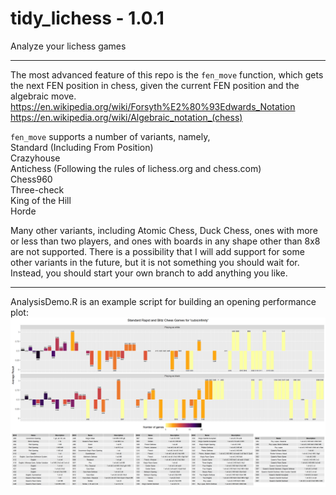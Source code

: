 # tidy_lichess - 1.0.1
Analyze your lichess games

---

The most advanced feature of this repo is the `fen_move` function, which gets the 
next FEN position in chess, given the current FEN position and the algebraic 
move.  
https://en.wikipedia.org/wiki/Forsyth%E2%80%93Edwards_Notation  
https://en.wikipedia.org/wiki/Algebraic_notation_(chess)

`fen_move` supports a number of variants, namely,  
Standard (Including From Position)  
Crazyhouse  
Antichess (Following the rules of lichess.org and chess.com)  
Chess960  
Three-check  
King of the Hill  
Horde

Many other variants, including Atomic Chess, Duck Chess, ones with more or less 
than two players, and ones with boards in any shape other than 8x8 are not 
supported. There is a possibility that I will add support for some other 
variants in the future, but it is not something you should wait for. Instead,
you should start your own branch to add anything you like.

---

AnalysisDemo.R is an example script for building an opening performance plot:
![Opening Analysis Plot](ECO_plot.png)
